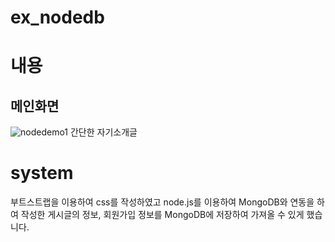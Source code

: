 # ex_nodedb


# 내용
## 메인화면
![nodedemo1](https://user-images.githubusercontent.com/84662018/225206399-7b59c2e9-0c63-41a5-bca7-94841bc42e20.PNG)
간단한 자기소개글

# system
부트스트랩을 이용하여 css를 작성하였고 node.js를 이용하여 MongoDB와 연동을 하여 작성한 게시글의 정보, 회원가입 정보를 MongoDB에 저장하여 가져올 수 있게 했습니다.
